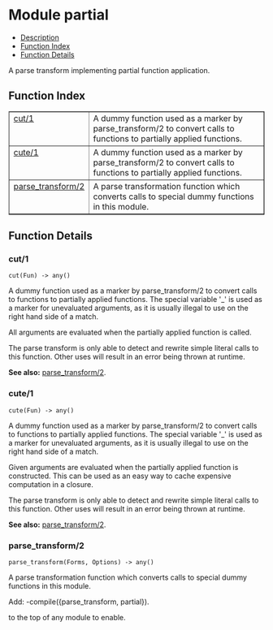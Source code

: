 

# Module partial #
* [Description](#description)
* [Function Index](#index)
* [Function Details](#functions)

A parse transform implementing partial function application.

<a name="index"></a>

## Function Index ##


<table width="100%" border="1" cellspacing="0" cellpadding="2" summary="function index"><tr><td valign="top"><a href="#cut-1">cut/1</a></td><td>
A dummy function used as a marker by parse_transform/2 to convert
calls to functions to partially applied functions.</td></tr><tr><td valign="top"><a href="#cute-1">cute/1</a></td><td>
A dummy function used as a marker by parse_transform/2 to convert
calls to functions to partially applied functions.</td></tr><tr><td valign="top"><a href="#parse_transform-2">parse_transform/2</a></td><td>
A parse transformation function which converts calls to special
dummy functions in this module.</td></tr></table>


<a name="functions"></a>

## Function Details ##

<a name="cut-1"></a>

### cut/1 ###

`cut(Fun) -> any()`

A dummy function used as a marker by parse_transform/2 to convert
calls to functions to partially applied functions. The special
variable '_' is used as a marker for unevaluated arguments, as it
is usually illegal to use on the right hand side of a match.

All arguments are evaluated when the partially applied function is
called.

The parse transform is only able to detect and rewrite simple
literal calls to this function. Other uses will result in an error
being thrown at runtime.

__See also:__ [parse_transform/2](#parse_transform-2).

<a name="cute-1"></a>

### cute/1 ###

`cute(Fun) -> any()`

A dummy function used as a marker by parse_transform/2 to convert
calls to functions to partially applied functions. The special
variable '_' is used as a marker for unevaluated arguments, as it
is usually illegal to use on the right hand side of a match.

Given arguments are evaluated when the partially applied function
is constructed. This can be used as an easy way to cache expensive
computation in a closure.

The parse transform is only able to detect and rewrite simple
literal calls to this function. Other uses will result in an error
being thrown at runtime.

__See also:__ [parse_transform/2](#parse_transform-2).

<a name="parse_transform-2"></a>

### parse_transform/2 ###

`parse_transform(Forms, Options) -> any()`

A parse transformation function which converts calls to special
dummy functions in this module.

Add:
-compile({parse_transform, partial}).

to the top of any module to enable.

